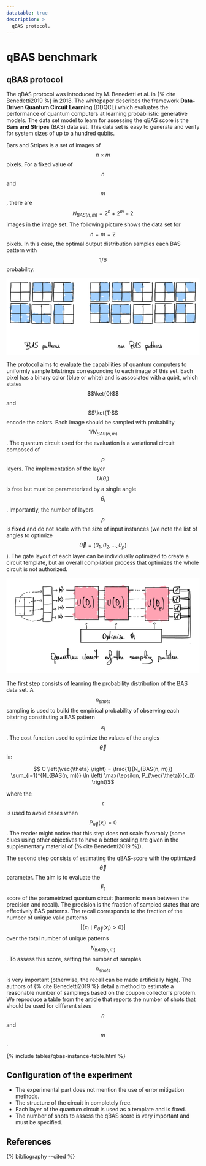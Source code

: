 ```yaml
---
datatable: true
description: >
  qBAS protocol.
---
```


# qBAS benchmark

## qBAS protocol

The qBAS protocol was introduced by M. Benedetti et al. in {% cite Benedetti2019 %} in 2018. The whitepaper describes the framework **Data-Driven Quantum Circuit Learning** (DDQCL) which evaluates the performance of quantum computers at learning probabilistic generative models. The data set model to learn for assessing the qBAS score is the **Bars and Stripes** (BAS) data set. This data set is easy to generate and verify for system sizes of up to a hundred qubits. 

Bars and Stripes is a set of images of $$n \times m$$ pixels. For a fixed value of $$n$$ and $$m$$, there are $$N_{BAS(n, m)}=2^n + 2^m -2$$ images in the image set. The following picture shows the data set for $$n=m=2$$ pixels. In this case, the optimal output distribution samples each BAS pattern with $$1/6$$ probability.

<!-- Bars and Stripes-->
<div class="center">
  <img src="/img/application-level-benchmark/qBAS-1.png" class="img-medium" alt="Bars and Stripes data set with segmentation of images that are in/outside the set."/>
</div>

The protocol aims to evaluate the capabilities of quantum computers to uniformly sample bitstrings corresponding to each image of this set. Each pixel has a binary color (blue or white) and is associated with a qubit, which states $$\ket{0}$$ and $$\ket{1}$$ encode the colors. Each image should be sampled with probability $$1/N_{BAS(n, m)}$$. The quantum circuit used for the evaluation is a variational circuit composed of $$p$$ layers. The implementation of the layer $$U(\theta_i)$$ is free but must be parameterized by a single angle $$\theta_i$$. Importantly, the number of layers $$p$$ is **fixed** and do not scale with the size of input instances (we note the list of angles to optimize $$\vec{\theta} = (\theta_1, \theta_2, ..., \theta_p)$$). The gate layout of each layer can be individually optimized to create a circuit template, but an overall compilation process that optimizes the whole circuit is not authorized. 

<!-- Quantum circuit -->
<div class="center">
  <img src="/img/application-level-benchmark/qBAS-2.png" class="img-medium" alt="Quantum circuit corresponding to the qBAS score."/>
</div>

The first step consists of learning the probability distribution of the BAS data set. A $$n_{shots}$$ sampling is used to build the empirical probability of observing each bitstring constituting a BAS pattern $$x_i$$. The cost function used to optimize the values of the angles $$\vec{\theta}$$ is:

$$ C \left(\vec{\theta} \right) = \frac{1}{N_{BAS(n, m)}} \sum_{i=1}^{N_{BAS(n, m)}} \ln \left( \max(\epsilon, P_{\vec{\theta}}(x_i)) \right)$$

where the $$\epsilon$$ is used to avoid cases when $$P_{\vec{\theta}}(x_i) = 0$$. The reader might notice that this step does not scale favorably (some clues using other objectives to have a better scaling are given in the supplementary material of {% cite Benedetti2019 %}).

The second step consists of estimating the qBAS-score with the optimized $$\vec{\theta}$$ parameter. The aim is to evaluate the $$F_1$$ score of the parametrized quantum circuit (harmonic mean between the precision and recall). The precision is the fraction of sampled states that are effectively BAS patterns. The recall corresponds to the fraction of the number of unique valid patterns $$\lvert \{ x_i \mid P_{\vec{\theta}} (x_i)>0 \} \rvert$$ over the total number of unique patterns $$N_{BAS(n, m)}$$. To assess this score, setting the number of samples $$n_{shots}$$ is very important (otherwise, the recall can be made artificially high). The authors of {% cite Benedetti2019 %} detail a method to estimate a reasonable number of samplings based on the coupon collector's problem. We reproduce a table from the article that reports the number of shots that should be used for different sizes $$n$$ and $$m$$.

{% include tables/qbas-instance-table.html %}
<script type="text/javascript">
    $(document).ready(function() {
      $('.qbas-instance-table').DataTable(
        {
          "pageLength": 10,
          "ordering": false,
          "drawCallback": function(settings){ 
            MathJax.Hub.Queue(["Typeset", MathJax.Hub]); 
          }
        } 
      );
    });
</script>

## Configuration of the experiment

- The experimental part does not mention the use of error mitigation methods.
- The structure of the circuit in completely free.
- Each layer of the quantum circuit is used as a template and is fixed.
- The number of shots to assess the qBAS score is very important and must be specified.

<!-- Remarque sur la difficulté de comparer les résultats d'expériences différentes -->

## References
{% bibliography --cited %}
